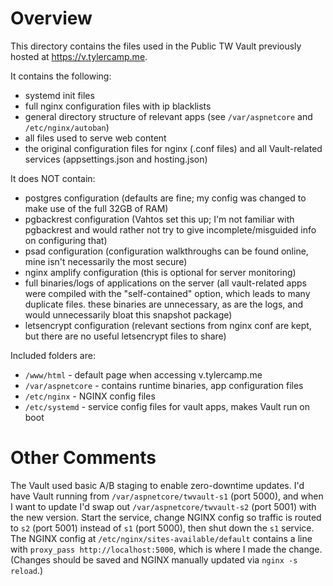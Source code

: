 # Overview

This directory contains the files used in the Public TW Vault previously hosted at https://v.tylercamp.me.

It contains the following:

- systemd init files
- full nginx configuration files with ip blacklists
- general directory structure of relevant apps (see `/var/aspnetcore` and `/etc/nginx/autoban`)
- all files used to serve web content
- the original configuration files for nginx (.conf files) and all Vault-related services (appsettings.json and hosting.json)

It does NOT contain:

- postgres configuration (defaults are fine; my config was changed to make use of the full 32GB of RAM)
- pgbackrest configuration (Vahtos set this up; I'm not familiar with pgbackrest and would rather not try to give incomplete/misguided info on configuring that)
- psad configuration (configuration walkthroughs can be found online, mine isn't necessarily the most secure)
- nginx amplify configuration (this is optional for server monitoring)
- full binaries/logs of applications on the server (all vault-related apps were compiled with the "self-contained" option, which leads to many duplicate files. these binaries are unnecessary, as are the logs, and would unnecessarily bloat this snapshot package)
- letsencrypt configuration (relevant sections from nginx conf are kept, but there are no useful letsencrypt files to share)

Included folders are:

- `/www/html` - default page when accessing v.tylercamp.me
- `/var/aspnetcore` - contains runtime binaries, app configuration files
- `/etc/nginx` - NGINX config files
- `/etc/systemd` - service config files for vault apps, makes Vault run on boot

# Other Comments

The Vault used basic A/B staging to enable zero-downtime updates. I'd have Vault running from `/var/aspnetcore/twvault-s1` (port 5000), and when I want to update I'd swap out `/var/aspnetcore/twvault-s2` (port 5001) with the new version. Start the service, change NGINX config so traffic is routed to `s2` (port 5001) instead of `s1` (port 5000), then shut down the `s1` service. The NGINX config at `/etc/nginx/sites-available/default` contains a line with `proxy_pass http://localhost:5000`, which is where I made the change. (Changes should be saved and NGINX manually updated via `nginx -s reload`.)


